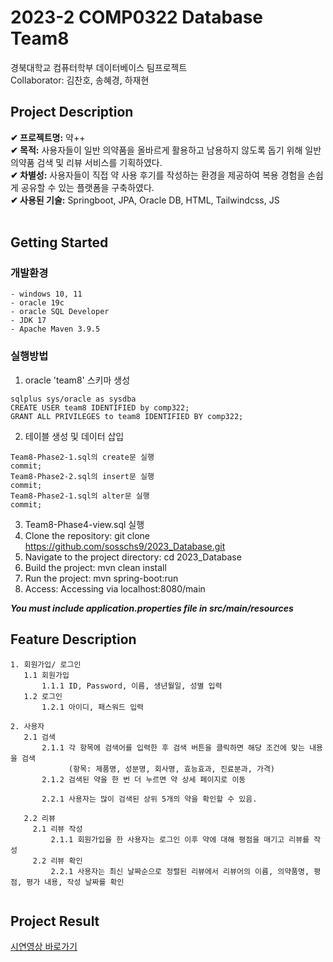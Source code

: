 # 2023-2 COMP0322 Database Team8
경북대학교 컴퓨터학부 데이터베이스 팀프로젝트 </br>
Collaborator: 김찬호, 송혜경, 하재현

## Project Description
<b>✔ 프로젝트명:</b> 약++</br>
<b>✔ 목적:</b> 사용자들이 일반 의약품을 올바르게 활용하고 남용하지 않도록 돕기 위해 일반의약품 검색 및 리뷰 서비스를 기획하였다.</br>
<b>✔ 차별성:</b> 사용자들이 직접 약 사용 후기를 작성하는 환경을 제공하여 복용 경험을 손쉽게 공유할 수 있는 플랫폼을 구축하였다.</br>
<b>✔ 사용된 기술:</b> Springboot, JPA, Oracle DB, HTML, Tailwindcss, JS</br></br>

## Getting Started
### 개발환경
```
- windows 10, 11
- oracle 19c
- oracle SQL Developer
- JDK 17
- Apache Maven 3.9.5
```
### 실행방법
1. oracle 'team8' 스키마 생성
```
sqlplus sys/oracle as sysdba
CREATE USER team8 IDENTIFIED by comp322;
GRANT ALL PRIVILEGES to team8 IDENTIFIED BY comp322;
```
2. 테이블 생성 및 데이터 삽입
```
Team8-Phase2-1.sql의 create문 실행
commit;
Team8-Phase2-2.sql의 insert문 실행
commit;
Team8-Phase2-1.sql의 alter문 실행
commit;
```
3. Team8-Phase4-view.sql 실행
4. Clone the repository: git clone https://github.com/sosschs9/2023_Database.git
5. Navigate to the project directory: cd 2023_Database
6. Build the project: mvn clean install
7. Run the project: mvn spring-boot:run
8. Access: Accessing via localhost:8080/main
   
***You must include application.properties file in src/main/resources***
</br>

## Feature Description
```
1. 회원가입/ 로그인
   1.1 회원가입
       1.1.1 ID, Password, 이름, 생년월일, 성별 입력
   1.2 로그인
       1.2.1 아이디, 패스워드 입력

2. 사용자
   2.1 검색
       2.1.1 각 항목에 검색어를 입력한 후 검색 버튼을 클릭하면 해당 조건에 맞는 내용을 검색
             (항목: 제품명, 성분명, 회사명, 효능효과, 진료분과, 가격)
       2.1.2 검색된 약을 한 번 더 누르면 약 상세 페이지로 이동

       2.2.1 사용자는 많이 검색된 상위 5개의 약을 확인할 수 있음.

   2.2 리뷰
     2.1 리뷰 작성
         2.1.1 회원가입을 한 사용자는 로그인 이후 약에 대해 평점을 매기고 리뷰를 작성
     2.2 리뷰 확인
         2.2.1 사용자는 최신 날짜순으로 정렬된 리뷰에서 리뷰어의 이름, 의약품명, 평점, 평가 내용, 작성 날짜를 확인
   
```

## Project Result
[시연영상 바로가기](https://www.youtube.com/watch?v=stEhlrn09rg)
